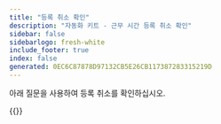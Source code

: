 ```yaml
---
title: "등록 취소 확인"
description: "자동화 키트 - 근무 시간 등록 취소 확인"
sidebar: false
sidebarlogo: fresh-white
include_footer: true
index: false
generated: 0EC6C87878D97132CB5E26CB117387283315219D
---
```


아래 질문을 사용하여 등록 취소를 확인하십시오.

{{<questions name="/content/ko/office-hours/unregister-confirm.json" completed="등록 취소 확인을 완료해 주셔서 감사합니다." shownavigationbuttons="false" locale="ko">}}
